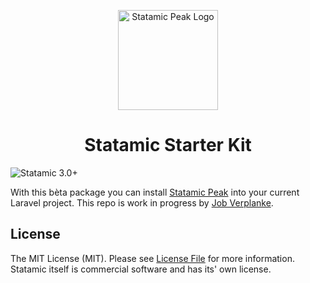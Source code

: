<p align="center">
  <img src="https://cdn.studio1902.nl/assets/statamic-peak/statamic-peak-logo.png?v=2" width="160" alt="Statamic Peak Logo" />
</p>
<h1 align="center">
  Statamic Starter Kit
</h1>

![Statamic 3.0+](https://img.shields.io/badge/Statamic-3.0+-FF269E?style=for-the-badge&link=https://statamic.com)

With this bèta package you can install [Statamic Peak](https://github.com/studio1902/statamic-peak) into your current Laravel project. This repo is work in progress by [Job Verplanke](https://github.com/jobverplanke).

## License
<span id="license"></span>

The MIT License (MIT). Please see [License File](LICENSE.md) for more information. Statamic itself is commercial software and has its' own license.
